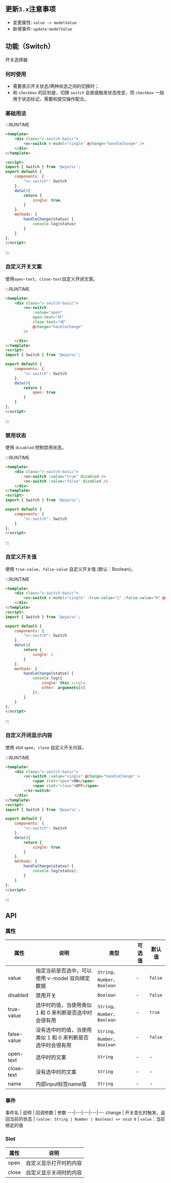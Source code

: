 ## 更新`3.x`注意事项
- 变更属性: `value -> modelValue`
- 新增事件: `update:modelValue`


## 功能（Switch）
开关选择器

### 何时使用
- 需要表示开关状态/两种状态之间的切换时；
- 和 `checkbox` 的区别是，切换 `switch` 会直接触发状态改变，而 `checkbox` 一般用于状态标记，需要和提交操作配合。

### 基础用法

:::RUNTIME
```html
<template>
	<div class="v-switch-basic">
		<vc-switch v-model="single" @change="handleChange" />
	</div>
</template>

<script>
import { Switch } from '@wya/vc';
export default {
	components: {
		"vc-switch": Switch
	},
	data(){
		return {
			single: true,
		}
	},
	methods: {
		handleChange(status) {
			console.log(status)
		}
	}
};
</script>
```
:::

### 自定义开关文案
使用`open-text`、`close-text`自定义开闭文案。

:::RUNTIME
```html
<template>
	<div class="v-switch-basic">
		<vc-switch
			:value="open"
			open-text="开"
			close-text="闭"
			@change="handleChange"
		/>

	</div>
</template>
<script>
import { Switch } from '@wya/vc';

export default {
	components: {
		"vc-switch": Switch
	},
	data(){
		return {
			open: true
		}
	}
};
</script>
```
:::

### 禁用状态
使用 `disabled` 控制禁用状态。

:::RUNTIME
```html
<template>
	<div class="v-switch-basic">
		<vc-switch :value="true" disabled />
		<vc-switch :value="false" disabled />
	</div>
</template>
<script>
import { Switch } from '@wya/vc';

export default {
	components: {
		"vc-switch": Switch
	}
};
</script>
```
:::

### 自定义开关值
使用 `true-value`、`false-value` 自定义开关值 (默认：Boolean)。

:::RUNTIME
```html
<template>
	<div class="v-switch-basic">
		<vc-switch v-model="single" :true-value="1" :false-value="0" @change="handleChange" />
	</div>
</template>
<script>
import { Switch } from '@wya/vc';

export default {
	components: {
		"vc-switch": Switch
	},
	data(){
		return {
			single: 1
		}
	},
	methods: {
		handleChange(status) {
			console.log({
				single: this.single,
				other: arguments[0]
			});
		}
	}
};
</script>
```
:::

### 自定义开闭显示内容
使用 slot `open`、`close` 自定义开关内容。

:::RUNTIME
```html
<template>
	<div class="v-switch-basic">
		<vc-switch :value="single" @change="handleChange" >
			<span slot="open">ON</span>
			<span slot="close">OFF</span>
		</vc-switch>
	</div>
</template>
<script>
import { Switch } from '@wya/vc';

export default {
	components: {
		"vc-switch": Switch
	},
	data(){
		return {
			single: true
		}
	},
	methods: {
		handleChange(status) {
			console.log(status);
		}
	}
};
</script>
```
:::

## API

### 属性
属性 | 说明 | 类型 | 可选值 | 默认值
---|---|---|---|---
value | 指定当前是否选中，可以使用 v-model 双向绑定数据 | `String`、`Number`、`Boolean` | - | `false`
disabled | 禁用开关 | `Boolean` | - | `false`
true-value | 选中时的值，当使用类似 1 和 0 来判断是否选中时会很有用 | `String`、`Number`、`Boolean` | - | `true`
false-value | 没有选中时的值，当使用类似 1 和 0 来判断是否选中时会很有用 | `String`、`Number`、`Boolean` | - | `false`
open-text | 选中时的文案 | `String` | - | -
close-text | 没有选中时的文案 | `String` | - | -
name | 内部input标签name值 | `String` | - | -

### 事件
事件名 | 说明 | 回调参数 | 参数
---|---|---|---|---
change | 开关变化时触发，返回当前的状态 | `(value: String | Number | Boolean) => void 0` | `value`：当前绑定的值

### Slot
属性 | 说明
---|---
open | 自定义显示打开时的内容
close | 自定义显示关闭时的内容
